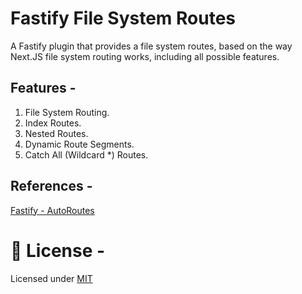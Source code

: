# Fastify File System Routes

A Fastify plugin that provides a file system routes, based on the way Next.JS file system routing works, including all possible features.

## Features -

1. File System Routing.
2. Index Routes.
3. Nested Routes.
4. Dynamic Route Segments.
5. Catch All (Wildcard \*) Routes.

## References -

[Fastify - AutoRoutes](https://github.com/GiovanniCardamone/fastify-autoroutes)

# 📄 License -

Licensed under [MIT](./LICENSE)
